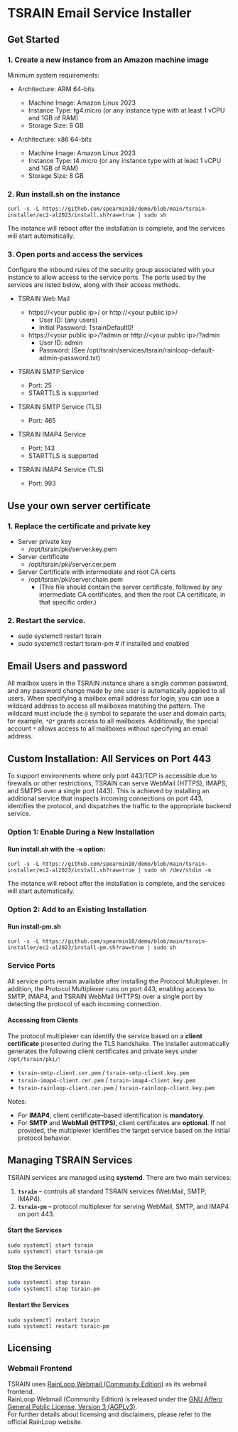 TSRAIN Email Service Installer
===========

Get Started
----------

### 1. Create a new instance from an Amazon machine image
Minimum system requirements:
 - Architecture: ARM 64-bits
   - Machine Image: Amazon Linux 2023
   - Instance Type: tg4.micro (or any instance type with at least 1 vCPU and 1GB of RAM)
   - Storage Size: 8 GB

 - Architecture: x86 64-bits
   - Machine Image: Amazon Linux 2023
   - Instance Type: t4.micro (or any instance type with at least 1 vCPU and 1GB of RAM)
   - Storage Size: 8 GB

### 2. Run install.sh on the instance

```
curl -s -L https://github.com/spearmin10/demo/blob/main/tsrain-installer/ec2-al2023/install.sh?raw=true | sudo sh
```

The instance will reboot after the installation is complete, and the services will start automatically.

### 3. Open ports and access the services

Configure the inbound rules of the security group associated with your instance to allow access to the service ports. The ports used by the services are listed below, along with their access methods.

- TSRAIN Web Mail
  - https://&lt;your public ip&gt;/ or http://&lt;your public ip&gt;/
    - User ID: (any users)
    - Initial Password: TsrainDefault0!
  - https://&lt;your public ip&gt;/?admin or http://&lt;your public ip&gt;/?admin
    - User ID: admin
    - Password: (See /opt/tsrain/services/tsrain/rainloop-default-admin-password.txt)

- TSRAIN SMTP Service
  - Port: 25
  - STARTTLS is supported

- TSRAIN SMTP Service (TLS)
  - Port: 465

- TSRAIN IMAP4 Service
  - Port: 143
  - STARTTLS is supported

- TSRAIN IMAP4 Service (TLS)
  - Port: 993


Use your own server certificate
----------
### 1. Replace the certificate and private key
  - Server private key
    - /opt/tsrain/pki/server.key.pem
  - Server certificate
    - /opt/tsrain/pki/server.cer.pem
  - Server Certificate with intermediate and root CA certs
    - /opt/tsrain/pki/server.chain.pem
      - (This file should contain the server certificate, followed by any intermediate CA certificates, and then the root CA certificate, in that specific order.)

### 2. Restart the service.
  - sudo systemctl restart tsrain
  - sudo systemctl restart tsrain-pm   # if installed and enabled


Email Users and password
----------
All mailbox users in the TSRAIN instance share a single common password, and any password change made by one user is automatically applied to all users. When specifying a mailbox email address for login, you can use a wildcard address to access all mailboxes matching the pattern. The wildcard must include the `@` symbol to separate the user and domain parts; for example, `*@*` grants access to all mailboxes. Additionally, the special account `*` allows access to all mailboxes without specifying an email address.

Custom Installation: All Services on Port 443
----------
To support environments where only port 443/TCP is accessible due to firewalls or other restrictions, TSRAIN can serve WebMail (HTTPS), IMAPS, and SMTPS over a single port (443).
This is achieved by installing an additional service that inspects incoming connections on port 443, identifies the protocol, and dispatches the traffic to the appropriate backend service.

### Option 1: Enable During a New Installation
#### Run install.sh with the `-m` option:
```
curl -s -L https://github.com/spearmin10/demo/blob/main/tsrain-installer/ec2-al2023/install.sh?raw=true | sudo sh /dev/stdin -m
```

The instance will reboot after the installation is complete, and the services will start automatically.

### Option 2: Add to an Existing Installation
#### Run install-pm.sh
```
curl -s -L https://github.com/spearmin10/demo/blob/main/tsrain-installer/ec2-al2023/install-pm.sh?raw=true | sudo sh
```

### Service Ports

All service ports remain available after installing the Protocol Multiplexer.
In addition, the Protocol Multiplexer runs on port 443, enabling access to SMTP, IMAP4, and TSRAIN WebMail (HTTPS) over a single port by detecting the protocol of each incoming connection.

#### Accessing from Clients
The protocol multiplexer can identify the service based on a **client certificate** presented during the TLS handshake.
The installer automatically generates the following client certificates and private keys under `/opt/tsrain/pki/`:

* `tsrain-smtp-client.cer.pem` / `tsrain-smtp-client.key.pem`
* `tsrain-imap4-client.cer.pem` / `tsrain-imap4-client.key.pem`
* `tsrain-rainloop-client.cer.pem` / `tsrain-rainloop-client.key.pem`

Notes:
* For **IMAP4**, client certificate–based identification is **mandatory**.
* For **SMTP** and **WebMail (HTTPS)**, client certificates are **optional**. If not provided, the multiplexer identifies the target service based on the initial protocol behavior.

Managing TSRAIN Services
----------
TSRAIN services are managed using **systemd**.
There are two main services:

1. **`tsrain`** – controls all standard TSRAIN services (WebMail, SMTP, IMAP4).
2. **`tsrain-pm`** – protocol multiplexer for serving WebMail, SMTP, and IMAP4 on port 443.

#### Start the Services
```
sudo systemctl start tsrain
sudo systemctl start tsrain-pm
```

#### Stop the Services

```bash
sudo systemctl stop tsrain
sudo systemctl stop tsrain-pm
```

#### Restart the Services
```
sudo systemctl restart tsrain
sudo systemctl restart tsrain-pm
```

Licensing
----------
### Webmail Frontend
TSRAIN uses [RainLoop Webmail (Community Edition)](https://www.rainloop.net/) as its webmail frontend.  
RainLoop Webmail (Community Edition) is released under the [GNU Affero General Public License, Version 3 (AGPLv3)](http://www.gnu.org/licenses/agpl-3.0.html).  
For further details about licensing and disclaimers, please refer to the official RainLoop website.





